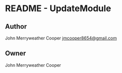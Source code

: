 # README - UpdateModule

## Author

John Merryweather Cooper <jmcooper8654@gmail.com>

## Owner

John Merryweather Cooper
